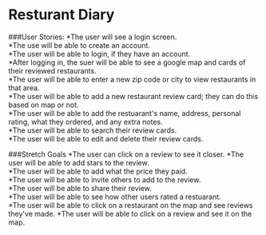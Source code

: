 # Resturant Diary

###User Stories:
*The user will see a login screen.  
*The use will be able to create an account.  
*The user will be able to login, if they have an account.   
*After logging in, the suer will be able to see a google map and cards of their reviewed restaurants.   
*The user will be able to enter a new zip code or city to view restaurants in that area.  
*The user will be able to add a new restaurant review card; they can do this based on map or not.  
*The user will be able to add the restuarant's name, address, personal rating, what they ordered, and any extra notes.  
*The user will be able to search their review cards.  
*The user will be able to edit and delete their review cards. 

###Stretch Goals
*The user can click on a review to see it closer.
*The user will be able to add stars to the review.   
*The user will be able to add what the price they paid.  
*The user will be able to invite others to add to the review.  
*The user will be able to share their review.  
*The user will be able to see how other users rated a restuarant.  
*The user will be able to click on a restaurant on the map and see reviews they've made. 
*The user will be able to click on a review and see it on the map.  

